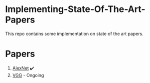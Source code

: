 # Implementing-State-Of-The-Art-Papers 
This repo contains some implementation on state of the art papers. <br> 

# Papers 
1. [AlexNet](https://github.com/Aman-Agrawal01/Implementing-State-Of-The-Art-Papers/tree/main/AlexNet) :heavy_check_mark:<br>
2. [VGG](https://github.com/Aman-Agrawal01/Implementing-State-Of-The-Art-Papers/tree/main/VGG) - Ongoing 
